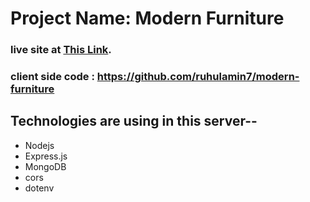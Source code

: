 # Project Name: Modern Furniture

### live site at [This Link](https://modern-furniture-36399.web.app/).

### client side code : https://github.com/ruhulamin7/modern-furniture

## Technologies are using in this server--

- Nodejs
- Express.js
- MongoDB
- cors
- dotenv
